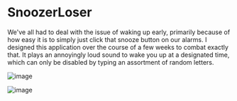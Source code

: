 # SnoozerLoser

We've all had to deal with the issue of waking up early, primarily because of how easy it is to simply just click that snooze button on our alarms. I designed this application over the course of a few weeks to combat exactly that. It plays an annoyingly loud sound to wake you up at a designated time, which can only be disabled by typing an assortment of random letters. 

![image](https://user-images.githubusercontent.com/107736333/209576615-41f5012b-81f4-4687-a1aa-b59ac43c149a.png)

![image](https://user-images.githubusercontent.com/107736333/209604828-112c10ff-10d4-4422-833b-76d0f2c5f718.png)


